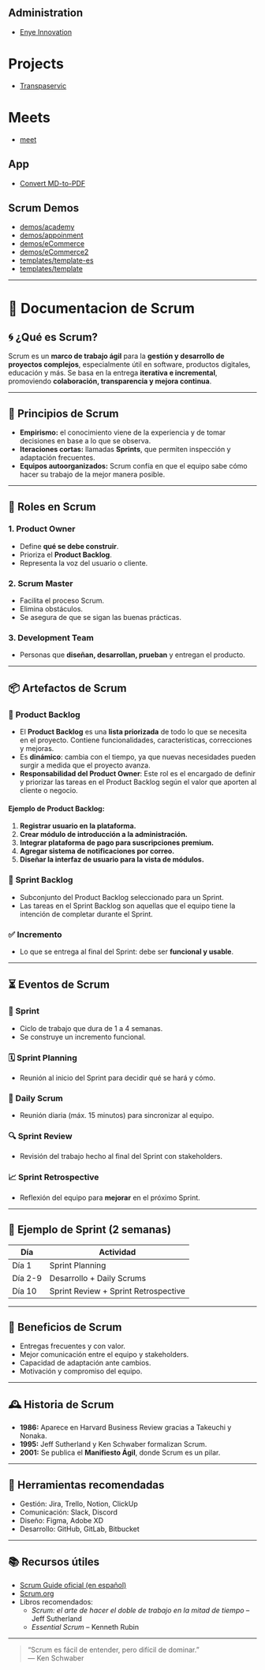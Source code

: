 ## Administration

<!-- https://fgp555.github.io/administration -->

- [Enye Innovation](./enyeinnovation/)

# Projects

- [Transpaservic](./projects/transpaservic/)

# Meets

- [meet](./meet/meet-2025-04-29)

## App

- [Convert MD-to-PDF](./app/convert.html)

## Scrum Demos

- [demos/academy](./scrum/demos/academy)
- [demos/appoinment](./scrum/demos/appoinment)
- [demos/eCommerce](./scrum/demos/eCommerce)
- [demos/eCommerce2](./scrum/demos/eCommerce2)
- [templates/template-es](./scrum/templates/template-es)
- [templates/template](./scrum/templates/template)

---

# 📘 Documentacion de Scrum

## 🌀 ¿Qué es Scrum?

Scrum es un **marco de trabajo ágil** para la **gestión y desarrollo de proyectos complejos**, especialmente útil en software, productos digitales, educación y más. Se basa en la entrega **iterativa e incremental**, promoviendo **colaboración, transparencia y mejora continua**.

---

## 🧩 Principios de Scrum

- **Empirismo:** el conocimiento viene de la experiencia y de tomar decisiones en base a lo que se observa.
- **Iteraciones cortas:** llamadas **Sprints**, que permiten inspección y adaptación frecuentes.
- **Equipos autoorganizados:** Scrum confía en que el equipo sabe cómo hacer su trabajo de la mejor manera posible.

---

## 👥 Roles en Scrum

### 1. **Product Owner**

- Define **qué se debe construir**.
- Prioriza el **Product Backlog**.
- Representa la voz del usuario o cliente.

### 2. **Scrum Master**

- Facilita el proceso Scrum.
- Elimina obstáculos.
- Se asegura de que se sigan las buenas prácticas.

### 3. **Development Team**

- Personas que **diseñan, desarrollan, prueban** y entregan el producto.

---

## 📦 Artefactos de Scrum

### 📝 **Product Backlog**

- El **Product Backlog** es una **lista priorizada** de todo lo que se necesita en el proyecto. Contiene funcionalidades, características, correcciones y mejoras.
- Es **dinámico**: cambia con el tiempo, ya que nuevas necesidades pueden surgir a medida que el proyecto avanza.
- **Responsabilidad del Product Owner**: Este rol es el encargado de definir y priorizar las tareas en el Product Backlog según el valor que aporten al cliente o negocio.

#### Ejemplo de Product Backlog:

1. **Registrar usuario en la plataforma.**
2. **Crear módulo de introducción a la administración.**
3. **Integrar plataforma de pago para suscripciones premium.**
4. **Agregar sistema de notificaciones por correo.**
5. **Diseñar la interfaz de usuario para la vista de módulos.**

### 🧱 **Sprint Backlog**

- Subconjunto del Product Backlog seleccionado para un Sprint.
- Las tareas en el Sprint Backlog son aquellas que el equipo tiene la intención de completar durante el Sprint.

### ✅ **Incremento**

- Lo que se entrega al final del Sprint: debe ser **funcional y usable**.

---

## ⏳ Eventos de Scrum

### 🚀 Sprint

- Ciclo de trabajo que dura de 1 a 4 semanas.
- Se construye un incremento funcional.

### 🗓 Sprint Planning

- Reunión al inicio del Sprint para decidir qué se hará y cómo.

### 🔄 Daily Scrum

- Reunión diaria (máx. 15 minutos) para sincronizar al equipo.

### 🔍 Sprint Review

- Revisión del trabajo hecho al final del Sprint con stakeholders.

### 📈 Sprint Retrospective

- Reflexión del equipo para **mejorar** en el próximo Sprint.

---

## 🧮 Ejemplo de Sprint (2 semanas)

| Día     | Actividad                            |
| ------- | ------------------------------------ |
| Día 1   | Sprint Planning                      |
| Día 2-9 | Desarrollo + Daily Scrums            |
| Día 10  | Sprint Review + Sprint Retrospective |

---

## 🧠 Beneficios de Scrum

- Entregas frecuentes y con valor.
- Mejor comunicación entre el equipo y stakeholders.
- Capacidad de adaptación ante cambios.
- Motivación y compromiso del equipo.

---

## 🕰 Historia de Scrum

- **1986:** Aparece en Harvard Business Review gracias a Takeuchi y Nonaka.
- **1995:** Jeff Sutherland y Ken Schwaber formalizan Scrum.
- **2001:** Se publica el **Manifiesto Ágil**, donde Scrum es un pilar.

---

## 🧰 Herramientas recomendadas

- Gestión: Jira, Trello, Notion, ClickUp
- Comunicación: Slack, Discord
- Diseño: Figma, Adobe XD
- Desarrollo: GitHub, GitLab, Bitbucket

---

## 📚 Recursos útiles

- [Scrum Guide oficial (en español)](https://scrumguides.org/docs/scrumguide/v2020/2020-Scrum-Guide-Spanish.pdf)
- [Scrum.org](https://www.scrum.org/)
- Libros recomendados:
  - _Scrum: el arte de hacer el doble de trabajo en la mitad de tiempo_ – Jeff Sutherland
  - _Essential Scrum_ – Kenneth Rubin

---

> “Scrum es fácil de entender, pero difícil de dominar.”  
> — Ken Schwaber
